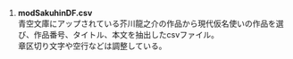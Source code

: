 1. **modSakuhinDF.csv**  
青空文庫にアップされている芥川龍之介の作品から現代仮名使いの作品を選び、作品番号、タイトル、本文を抽出したcsvファイル。  
章区切り文字や空行などは調整している。
